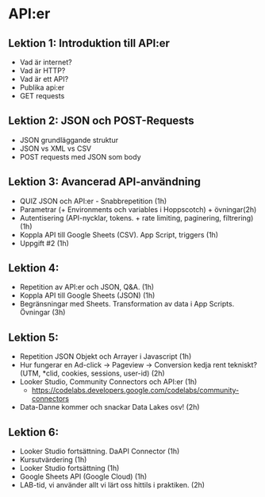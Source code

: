 # API:er

## Lektion 1: Introduktion till API:er
* Vad är internet?
* Vad är HTTP?
* Vad är ett API?
* Publika api:er
* GET requests

## Lektion 2: JSON och POST-Requests
* JSON grundläggande struktur
* JSON vs XML vs CSV
* POST requests med JSON som body

## Lektion 3: Avancerad API-användning
* QUIZ JSON och API:er - Snabbrepetition (1h)
* Parametrar (+ Environments och variables i Hoppscotch) + övningar(2h)
* Autentisering (API-nycklar, tokens. + rate limiting, paginering, filtrering) (1h)
* Koppla API till Google Sheets (CSV). App Script, triggers (1h)
* Uppgift #2 (1h)

## Lektion 4:
* Repetition av API:er och JSON, Q&A. (1h)
* Koppla API till Google Sheets (JSON)   (1h)
* Begränsningar med Sheets. Transformation av data i App Scripts. Övningar (3h)

## Lektion 5:
* Repetition JSON Objekt och Arrayer i Javascript (1h)
* Hur fungerar en Ad-click -> Pageview -> Conversion kedja rent tekniskt? (UTM, *clid, cookies, sessions, user-id) (2h)
* Looker Studio, Community Connectors och API:er (1h)
    * https://codelabs.developers.google.com/codelabs/community-connectors
* Data-Danne kommer och snackar Data Lakes osv! (2h)

## Lektion 6:
* Looker Studio fortsättning. DaAPI Connector (1h)
* Kursutvärdering (1h)
* Looker Studio fortsättning (1h)
* Google Sheets API (Google Cloud) (1h)
* LAB-tid, vi använder allt vi lärt oss hittils i praktiken. (2h)